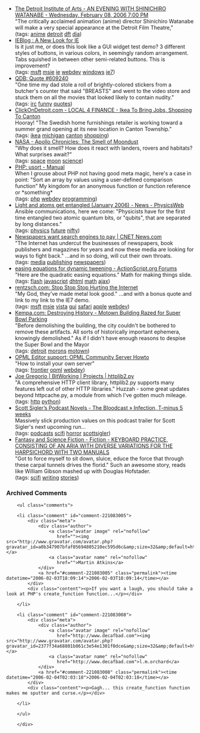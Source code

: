 <ul class="delicious">
	<li>
		<div class="delicious-link"><a href="http://www.dia.org/dft/item.asp?webitemid=593">The Detroit Institute of Arts - AN EVENING WITH SHINICHIRO WATANABE - Wednesday, February 08, 2006 7:00 PM</a></div>
		<div class="delicious-extended">"The critically acclaimed animation (anime) director Shinichiro Watanabe will make a very special appearance at the Detroit Film Theatre,"</div>
		<div class="delicious-tags">(tags: <a href="http://del.icio.us/deusx/anime">anime</a> <a href="http://del.icio.us/deusx/detroit">detroit</a> <a href="http://del.icio.us/deusx/dft">dft</a> <a href="http://del.icio.us/deusx/dia">dia</a>)</div>
	</li>
	<li>
		<div class="delicious-link"><a href="http://blogs.msdn.com/ie/archive/2006/02/01/522737.aspx">IEBlog : A New Look for IE</a></div>
		<div class="delicious-extended">Is it just me, or does this look like a GUI widget test demo?  3 different styles of buttons, in various colors, in seemingly random arrangement.  Tabs squished in between other semi-related buttons.  This is improvement?</div>
		<div class="delicious-tags">(tags: <a href="http://del.icio.us/deusx/msft">msft</a> <a href="http://del.icio.us/deusx/msie">msie</a> <a href="http://del.icio.us/deusx/ie">ie</a> <a href="http://del.icio.us/deusx/webdev">webdev</a> <a href="http://del.icio.us/deusx/windows">windows</a> <a href="http://del.icio.us/deusx/ie7">ie7</a>)</div>
	</li>
	<li>
		<div class="delicious-link"><a href="http://bash.org/?609240">QDB: Quote #609240</a></div>
		<div class="delicious-extended">"One time my dad stole a roll of brightly-colored stickers from a butcher's counter that said "BREASTS" and went to the video store and stuck them on all the movies that looked likely to contain nudity."</div>
		<div class="delicious-tags">(tags: <a href="http://del.icio.us/deusx/irc">irc</a> <a href="http://del.icio.us/deusx/funny">funny</a> <a href="http://del.icio.us/deusx/quotes">quotes</a>)</div>
	</li>
	<li>
		<div class="delicious-link"><a href="http://www.clickondetroit.com/money/6650516/detail.html?rss=det&psp=news">ClickOnDetroit.com - LOCAL 4 FINANCE - Ikea To Bring Jobs, Shopping To Canton</a></div>
		<div class="delicious-extended">Hooray!  "The Swedish home furnishings retailer is working toward a summer grand opening at its new location in Canton Township."</div>
		<div class="delicious-tags">(tags: <a href="http://del.icio.us/deusx/ikea">ikea</a> <a href="http://del.icio.us/deusx/michigan">michigan</a> <a href="http://del.icio.us/deusx/canton">canton</a> <a href="http://del.icio.us/deusx/shopping">shopping</a>)</div>
	</li>
	<li>
		<div class="delicious-link"><a href="http://science.nasa.gov/headlines/y2006/30jan_smellofmoondust.htm?list3244">NASA - Apollo Chronicles: The Smell of Moondust</a></div>
		<div class="delicious-extended">"Why does it smell? How does it react with landers, rovers and habitats? What surprises await?"</div>
		<div class="delicious-tags">(tags: <a href="http://del.icio.us/deusx/space">space</a> <a href="http://del.icio.us/deusx/moon">moon</a> <a href="http://del.icio.us/deusx/science">science</a>)</div>
	</li>
	<li>
		<div class="delicious-link"><a href="http://us2.php.net/manual/en/function.usort.php">PHP: usort - Manual</a></div>
		<div class="delicious-extended">When I grouse about PHP not having good meta magic, here's a case in point: "Sort an array by values using a user-defined comparison function"  My kingdom for an anonymous function or function reference or *something*</div>
		<div class="delicious-tags">(tags: <a href="http://del.icio.us/deusx/php">php</a> <a href="http://del.icio.us/deusx/webdev">webdev</a> <a href="http://del.icio.us/deusx/programming">programming</a>)</div>
	</li>
	<li>
		<div class="delicious-link"><a href="http://physicsweb.org/articles/news/10/1/14/1?rss=2.0">Light and atoms get entangled (January 2006) - News - PhysicsWeb</a></div>
		<div class="delicious-extended">Ansible communications, here we come: "Physicists have for the first time entangled two atomic quantum bits, or "qubits", that are separated by long distances."</div>
		<div class="delicious-tags">(tags: <a href="http://del.icio.us/deusx/physics">physics</a> <a href="http://del.icio.us/deusx/future">future</a> <a href="http://del.icio.us/deusx/nifty">nifty</a>)</div>
	</li>
	<li>
		<div class="delicious-link"><a href="http://news.com.com/2100-1025_3-6033574.html">Newspapers want search engines to pay | CNET News.com</a></div>
		<div class="delicious-extended">"The Internet has undercut the businesses of newspapers, book publishers and magazines for years and now these media are looking for ways to fight back." ...and in so doing, will cut their own throats.</div>
		<div class="delicious-tags">(tags: <a href="http://del.icio.us/deusx/media">media</a> <a href="http://del.icio.us/deusx/publishing">publishing</a> <a href="http://del.icio.us/deusx/newspapers">newspapers</a>)</div>
	</li>
	<li>
		<div class="delicious-link"><a href="http://www.actionscript.org/forums/showthread.php3?s=&threadid=5312">easing equations for dynamic tweening - ActionScript.org Forums</a></div>
		<div class="delicious-extended">"Here are the quadratic easing equations."  Math for making things slide.</div>
		<div class="delicious-tags">(tags: <a href="http://del.icio.us/deusx/flash">flash</a> <a href="http://del.icio.us/deusx/javascript">javascript</a> <a href="http://del.icio.us/deusx/dhtml">dhtml</a> <a href="http://del.icio.us/deusx/math">math</a> <a href="http://del.icio.us/deusx/ajax">ajax</a>)</div>
	</li>
	<li>
		<div class="delicious-link"><a href="http://rentzsch.com/suck/stopStopStopHurtingTheInternet">rentzsch.com: Stop Stop Stop Hurting the Internet</a></div>
		<div class="delicious-extended">"My God, they’ve made metal look good." ...and with a bonus quote and link to my link to the IE7 demo.</div>
		<div class="delicious-tags">(tags: <a href="http://del.icio.us/deusx/msft">msft</a> <a href="http://del.icio.us/deusx/msie">msie</a> <a href="http://del.icio.us/deusx/vista">vista</a> <a href="http://del.icio.us/deusx/gui">gui</a> <a href="http://del.icio.us/deusx/safari">safari</a> <a href="http://del.icio.us/deusx/apple">apple</a> <a href="http://del.icio.us/deusx/webdev">webdev</a>)</div>
	</li>
	<li>
		<div class="delicious-link"><a href="http://www.kempa.com/blog/archives/001047.html">Kempa.com: Destroying History - Motown Building Razed for Super Bowl Parking</a></div>
		<div class="delicious-extended">"Before demolishing the building, the city couldn't be bothered to remove these artifacts. All sorts of historically important ephemera, knowingly demolished."  As if I didn't have enough reasons to despise the Super Bowl and the Mayor</div>
		<div class="delicious-tags">(tags: <a href="http://del.icio.us/deusx/detroit">detroit</a> <a href="http://del.icio.us/deusx/morons">morons</a> <a href="http://del.icio.us/deusx/motown">motown</a>)</div>
	</li>
	<li>
		<div class="delicious-link"><a href="http://support.opml.org/2006/02/01#a671">OPML Editor support: OPML Community Server Howto</a></div>
		<div class="delicious-extended">"How to install your own server"</div>
		<div class="delicious-tags">(tags: <a href="http://del.icio.us/deusx/frontier">frontier</a> <a href="http://del.icio.us/deusx/opml">opml</a> <a href="http://del.icio.us/deusx/webdev">webdev</a>)</div>
	</li>
	<li>
		<div class="delicious-link"><a href="http://bitworking.org/projects/httplib2/">Joe Gregorio | BitWorking | Projects | httplib2.py</a></div>
		<div class="delicious-extended">"A comprehensive HTTP client library, httplib2.py supports many features left out of other HTTP libraries."  Huzzah - some great updates beyond httpcache.py, a module from which I've gotten much mileage.</div>
		<div class="delicious-tags">(tags: <a href="http://del.icio.us/deusx/http">http</a> <a href="http://del.icio.us/deusx/python">python</a>)</div>
	</li>
	<li>
		<div class="delicious-link"><a href="http://scottsigler.podshow.com/2006/02/01/infection-t-minus-5-weeks/">Scott Sigler’s Podcast Novels - The Bloodcast » Infection, T-minus 5 weeks</a></div>
		<div class="delicious-extended">Massively slick production values on this podcast trailer for Scott Sigler's next upcoming run...</div>
		<div class="delicious-tags">(tags: <a href="http://del.icio.us/deusx/podcasts">podcasts</a> <a href="http://del.icio.us/deusx/scifi">scifi</a> <a href="http://del.icio.us/deusx/horror">horror</a> <a href="http://del.icio.us/deusx/scottsigler">scottsigler</a>)</div>
	</li>
	<li>
		<div class="delicious-link"><a href="http://www.sfsite.com/fsf/fiction/jm01.htm">Fantasy and Science Fiction - Fiction - KEYBOARD PRACTICE, CONSISTING OF AN ARIA WITH DIVERSE VARIATIONS FOR THE HARPSICHORD WITH TWO MANUALS</a></div>
		<div class="delicious-extended">"Got to force myself to sit down, sluice, educe the force that through these carpal tunnels drives the florid."  Such an awesome story, reads like William Gibson mashed up with Douglas Hofstader.</div>
		<div class="delicious-tags">(tags: <a href="http://del.icio.us/deusx/scifi">scifi</a> <a href="http://del.icio.us/deusx/writing">writing</a> <a href="http://del.icio.us/deusx/stories">stories</a>)</div>
	</li>
</ul>

<div id="comments" class="comments archived-comments">
            <h3>Archived Comments</h3>
            
        <ul class="comments">
            
        <li class="comment" id="comment-221083005">
            <div class="meta">
                <div class="author">
                    <a class="avatar image" rel="nofollow" 
                       href=""><img src="http://www.gravatar.com/avatar.php?gravatar_id=a0b347907bfaf05694805210ec595d6c&amp;size=32&amp;default=http://mediacdn.disqus.com/1320279820/images/noavatar32.png"/></a>
                    <a class="avatar name" rel="nofollow" 
                       href="">Martin Atkins</a>
                </div>
                <a href="#comment-221083005" class="permalink"><time datetime="2006-02-03T18:09:14">2006-02-03T18:09:14</time></a>
            </div>
            <div class="content"><p>If you want a laugh, you should take a look at PHP's create_function function...</p></div>
            
        </li>
    
        <li class="comment" id="comment-221083008">
            <div class="meta">
                <div class="author">
                    <a class="avatar image" rel="nofollow" 
                       href="http://www.decafbad.com"><img src="http://www.gravatar.com/avatar.php?gravatar_id=2377f34a68801b861c3e54e1301f0dce&amp;size=32&amp;default=http://mediacdn.disqus.com/1320279820/images/noavatar32.png"/></a>
                    <a class="avatar name" rel="nofollow" 
                       href="http://www.decafbad.com">l.m.orchard</a>
                </div>
                <a href="#comment-221083008" class="permalink"><time datetime="2006-02-04T02:03:18">2006-02-04T02:03:18</time></a>
            </div>
            <div class="content"><p>Gagh... this create_function function makes me sputter and curse.</p></div>
            
        </li>
    
        </ul>
    
        </div>
    